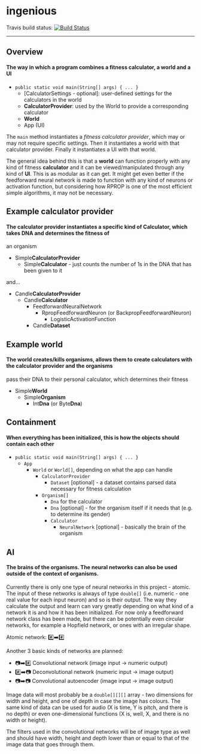 
# ingenious

Travis build status: [![Build Status](https://travis-ci.org/andypyrope/ingenious.svg?branch=master)](https://travis-ci.org/andypyrope/ingenious)

---

## Overview
#### The way in which a program combines a fitness calculator, a world and a UI
- `public static void main(String[] args) { ... }`
    - [CalculatorSettings - optional]: user-defined settings for the calculators in the world
    - **CalculatorProvider**: used by the World to provide a corresponding calculator
    - **World**
    - App (UI)

The `main` method instantiates a *fitness calculator provider*, which may or may not require specific settings.
Then it instantiates a world with that calculator provider. Finally it instantiates a UI with that world.

The general idea behind this is that a **world** can function properly with any kind of fitness **calculator** and it
can be viewed/manipulated through any kind of **UI**. This is as modular as it can get. It might get even better
if the feedforward neural network is made to function with any kind of neurons or activation function, but considering
how RPROP is one of the most efficient simple algorithms, it may not be necessary.

## Example calculator provider
#### The calculator provider instantiates a specific kind of Calculator, which takes DNA and determines the fitness of
an organism
- Simple**CalculatorProvider**
    - Simple**Calculator** - just counts the number of 1s in the DNA that has been given to it

and...
- Candle**CalculatorProvider**
    - Candle**Calculator**
        - FeedforwardNeuralNetwork
            - RpropFeedforwardNeuron (or BackpropFeedforwardNeuron)
                - LogisticActivationFunction
        - Candle**Dataset**


## Example world
#### The world creates/kills organisms, allows them to create calculators with the calculator provider and the organisms
pass their DNA to their personal calculator, which determines their fitness
- Simple**World**
    - Simple**Organism**
        - Int**Dna** (or Byte**Dna**)


## Containment
#### When everything has been initialized, this is how the objects should contain each other
- `public static void main(String[] args) { ... }`
    - `App`
        - `World` or `World[]`, depending on what the app can handle
            - `CalculatorProvider`
                - `Dataset` [optional] - a dataset contains parsed data necessary for fitness calculation
            - `Organism[]`
                - `Dna` for the calculator
                - `Dna` [optional] - for the organism itself if it needs that (e.g. to determine its gender)
                - `Calculator`
                    - `NeuralNetwork` [optional] - basically the brain of the organism

## AI
#### The brains of the organisms. The neural networks can also be used outside of the context of organisms.
Currently there is only one type of neural networks in this project - atomic. The input of these networks is always of type `double[]` (i.e. numeric - one real value for each input neuron) and so is their output. The way they calculate the output and learn can vary greatly depending on what kind of a network it is and how it has been initialized. For now only a feedforward network class has been made, but there can be potentially even circular networks, for example a Hopfield network, or ones with an irregular shape.

Atomic network: :hash::arrow_right::hash:

Another 3 basic kinds of networks are planned:
- :camera::arrow_right::hash: Convolutional network (image input -> numeric output)
- :hash::arrow_right::camera: Deconvolutional network (numeric input -> image output)
- :camera::arrow_right::camera: Convolutional autoencoder (image input -> image output)

Image data will most probably be a `double[][][]` array - two dimensions for width and height, and one of depth in case the image has colours. The same kind of data can be used for audio (X is time, Y is pitch, and there is no depth) or even one-dimensional functions (X is, well, X, and there is no width or height).

The filters used in the convolutional networks will be of image type as well and should have width, height and depth lower than or equal to that of the image data that goes through them.
